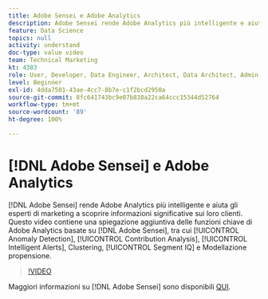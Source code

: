 ```yaml
---
title: Adobe Sensei e Adobe Analytics
description: Adobe Sensei rende Adobe Analytics più intelligente e aiuta gli esperti di marketing a scoprire informazioni significative sui loro clienti. Questo video contiene una spiegazione aggiuntiva delle funzioni chiave di Adobe Analytics basate su Adobe Sensei, tra cui Rilevamento anomalie, Analisi contributi, Avvisi intelligenti, Clustering, Segment IQ e Modellazione propensione.
feature: Data Science
topics: null
activity: understand
doc-type: value video
team: Technical Marketing
kt: 4383
role: User, Developer, Data Engineer, Architect, Data Architect, Admin, Leader
level: Beginner
exl-id: 4dda7501-43ae-4cc7-8b7e-c1f2bcd2950a
source-git-commit: 8fc641743bc9e07b838a22ca64ccc15344d52764
workflow-type: tm+mt
source-wordcount: '89'
ht-degree: 100%

---
```


# [!DNL Adobe Sensei] e Adobe Analytics

[!DNL Adobe Sensei] rende Adobe Analytics più intelligente e aiuta gli esperti di marketing a scoprire informazioni significative sui loro clienti. Questo video contiene una spiegazione aggiuntiva delle funzioni chiave di Adobe Analytics basate su [!DNL Adobe Sensei], tra cui [!UICONTROL Anomaly Detection], [!UICONTROL Contribution Analysis], [!UICONTROL Intelligent Alerts], Clustering, [!UICONTROL Segment IQ] e Modellazione propensione.

>[!VIDEO](https://video.tv.adobe.com/v/31500/?quality=12&learn=on)

Maggiori informazioni su [!DNL Adobe Sensei] sono disponibili [QUI](https://www.adobe.com/it/sensei.html).
